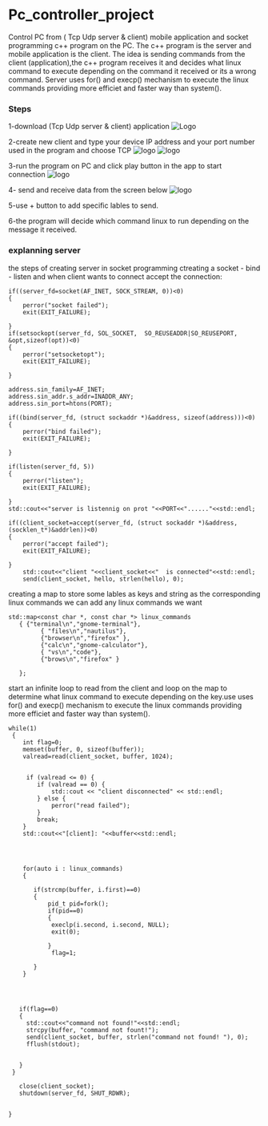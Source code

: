 
# Pc_controller_project
Control PC from ( Tcp Udp server & client) mobile application and socket programming c++ program on the PC.
The c++ program is the server and mobile application is the client. The idea is sending commands from the client (application),the c++ program receives it and decides what linux command to execute depending on the command it received or its a wrong command. 
Server uses for() and execp() mechanism to execute the linux commands providing more efficiet and faster way than system().  

### Steps 

1-download (Tcp Udp server & client) application
![Logo](https://play-lh.googleusercontent.com/zxwe4CELzZvw-SDKTda2UmUKN-S0HMnj8ny1D_zym4b7Vo1E8p8aUZq3YhWqBMTOfoY=w240-h480)

2-create new client and type your device IP address and your port number used in the program and choose TCP
![logo](https://play-lh.googleusercontent.com/jA4fYZUulKkI7D4mK53cQ1VeLDN2Mqv4RgNfYiHZgLK6AZXsnU7IkdhfJ6x3HtAH_Q=w2560-h1440)
![logo](https://play-lh.googleusercontent.com/LzfQgUnRHurjl2pJfcODLgy1jm05DBVDCCFXHo8wxyEBOdn9gFagfRgQHghXisOnj2E=w526-h296)

3-run the program on PC and click play button in the app to start connection
![logo](https://play-lh.googleusercontent.com/eI1MKrJB7PgVow2MpHQOnJ0okBTjBuRVJLCzL5DSlHW1CfbOLQR3p6UMqwUfyqTRKPM=w526-h296)

4- send and receive data from the screen below
![logo](https://play-lh.googleusercontent.com/TTYvfDNCs7DBouJc-VYB4PAZFLxBbe8z770TM3O9gDLG4ovJPFYZAT-ruqS0AMCvgCQ=w526-h296)

5-use + button to add specific lables to send.

6-the program will decide which command linux to run depending on the message it received.

### explanning server 

the steps of creating server in socket programming ctreating a socket - bind - listen and when client wants to connect  accept the connection:
```
if((server_fd=socket(AF_INET, SOCK_STREAM, 0))<0)
{
    perror("socket failed");
    exit(EXIT_FAILURE);

}
if(setsockopt(server_fd, SOL_SOCKET,  SO_REUSEADDR|SO_REUSEPORT, &opt,sizeof(opt))<0)
{
    perror("setsocketopt");
    exit(EXIT_FAILURE);

}

address.sin_family=AF_INET;
address.sin_addr.s_addr=INADDR_ANY;
address.sin_port=htons(PORT);

if((bind(server_fd, (struct sockaddr *)&address, sizeof(address)))<0)
{
    perror("bind failed");
    exit(EXIT_FAILURE);

}

if(listen(server_fd, 5))
{
    perror("listen");
    exit(EXIT_FAILURE);
  
}
std::cout<<"server is listennig on prot "<<PORT<<"......"<<std::endl;

if((client_socket=accept(server_fd, (struct sockaddr *)&address,(socklen_t*)&addrlen))<0)
{
    perror("accept failed");
    exit(EXIT_FAILURE);

}
    std::cout<<"client "<<client_socket<<"  is connected"<<std::endl;
    send(client_socket, hello, strlen(hello), 0);
```
creating a map to store some lables as keys and string as the corresponding linux commands we can add any linux commands we want

```
std::map<const char *, const char *> linux_commands
   { {"terminal\n","gnome-terminal"},
         { "files\n","nautilus"},
         {"browser\n","firefox" },
         {"calc\n","gnome-calculator"},
         { "vs\n","code"},
         {"brows\n","firefox" }

   };

```
start an infinite loop to read from the client and loop on the map to determine what linux command to execute depending on the key.use uses for() and execp() mechanism to execute the linux commands providing more efficiet and faster way than system().

```
while(1)
 {
    int flag=0;
    memset(buffer, 0, sizeof(buffer));
    valread=read(client_socket, buffer, 1024);
        

     if (valread <= 0) {
        if (valread == 0) {
            std::cout << "client disconnected" << std::endl;
        } else {
            perror("read failed");
        }
        break;
    }
    std::cout<<"[client]: "<<buffer<<std::endl;
    

   
 
    for(auto i : linux_commands)
    {
       
       if(strcmp(buffer, i.first)==0)
       {
           pid_t pid=fork();
           if(pid==0)
           {
            execlp(i.second, i.second, NULL);
            exit(0);
            
           }
            flag=1;
            
       }
    }

   
    

   if(flag==0)
   {
     std::cout<<"command not found!"<<std::endl;
     strcpy(buffer, "command not fount!");
     send(client_socket, buffer, strlen("command not found! "), 0);
     fflush(stdout);

       
   }
 }

   close(client_socket);
   shutdown(server_fd, SHUT_RDWR);


}
```